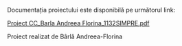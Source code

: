 Documentația proiectului este disponibilă pe următorul link:

[Proiect CC_Barla Andreea Florina_1132SIMPRE.pdf](https://github.com/user-attachments/files/20173781/Proiect.CC_Barla.Andreea.Florina_1132SIMPRE.pdf)

Proiect realizat de Bârlă Andreea-Florina
